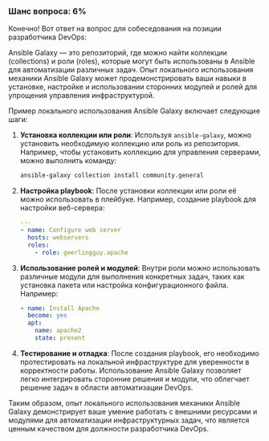 ### Шанс вопроса: 6%

Конечно! Вот ответ на вопрос для собеседования на позиции разработчика DevOps:

Ansible Galaxy — это репозиторий, где можно найти коллекции (collections) и роли (roles), которые могут быть использованы в Ansible для автоматизации различных задач. Опыт локального использования механики Ansible Galaxy может продемонстрировать ваши навыки в установке, настройке и использовании сторонних модулей и ролей для упрощения управления инфраструктурой.

Пример локального использования Ansible Galaxy включает следующие шаги:

1. **Установка коллекции или роли**: Используя `ansible-galaxy`, можно установить необходимую коллекцию или роль из репозитория. Например, чтобы установить коллекцию для управления серверами, можно выполнить команду:
   ```bash
   ansible-galaxy collection install community.general
   ```

2. **Настройка playbook**: После установки коллекции или роли её можно использовать в плейбуке. Например, создание playbook для настройки веб-сервера:
   ```yaml
   ---
   - name: Configure web server
     hosts: webservers
     roles:
       - role: geerlingguy.apache
   ```

3. **Использование ролей и модулей**: Внутри роли можно использовать различные модули для выполнения конкретных задач, таких как установка пакета или настройка конфигурационного файла. Например:
   ```yaml
   - name: Install Apache
     become: yes
     apt:
       name: apache2
       state: present
   ```

4. **Тестирование и отладка**: После создания playbook, его необходимо протестировать на локальной инфраструктуре для уверенности в корректности работы. Использование Ansible Galaxy позволяет легко интегрировать сторонние решения и модули, что облегчает решение задач в области автоматизации DevOps.

Таким образом, опыт локального использования механики Ansible Galaxy демонстрирует ваше умение работать с внешними ресурсами и модулями для автоматизации инфраструктурных задач, что является ценным качеством для должности разработчика DevOps.